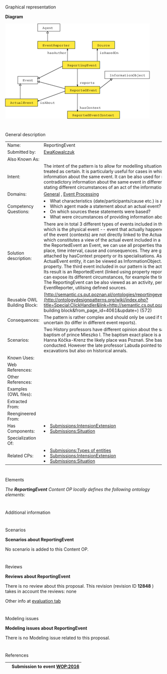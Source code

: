 # 

 Graphical representation



__Diagram__ 





[![Image:ReportingEvent-scheme.png](./20160716093828!ReportingEvent-scheme.png)](../Image/ReportingEvent-scheme.png.md "Image:ReportingEvent-scheme.png")





# 

 General description




|  |  |
| --- | --- |
|  Name:  |  ReportingEvent  |
|  Submitted by:  | [EwaKowalczuk](../User/EwaKowalczuk.md "User:EwaKowalczuk")  |
|  Also Known As:  |  |
|  Intent:  |  The intent of the pattern is to allow for modelling situations in which the knowledge about an event cannot be treated as certain. It is particularly useful for cases in which two or more agents provide different, contradictory information about the same event.  It can be also used for modelling situation in which a single agent provided contradictory information about the same event in different points in time. In general the pattern allows for stating different circumstances of an act of the information provision.  |
|  Domains:  | [General](../Community/General.md "Community:General")  , [Event Processing](../Community/Event_Processing.md "Community:Event Processing")  |
|  Competency Questions:  | <li>       What characteristics (date/participants/cause etc.) is an actual event said to have?      </li><li>       Which agent made a statement about an actual event?      </li><li>       On which sources these statements were based?      </li><li>       What were circumstances of providing information about an actual event?      </li> |
|  Solution description:  |  There are in total 3 different types of events included in the pattern. The most important one is the ActualEvent, which is the physical event -- event that actually happened or is said to have happened. All the circumstances of the event (contexts) are not directly linked to the ActualEvent. They are attached to the ReportedEvent, which constitutes a view of the actual event included in a particular description/report/statement.  By making the ReportedEvent an Event, we can use all properties that could be used in case of an ordinary event, like place, time interval, cause and consequences. They are grouped in a class ReportedEventContext and are attached by hasContext property or its specialisations.  As ReportedEvent provides an information about the ActualEvent entity, it can be viewed as InformationObject. It is connected to an ActualEvent using the isAbout property.  The third event included in our pattern is the act of reporting the actual event -- the ReportingEvent. Its result is an ReportedEvent (linked using property reports). By modelling the act of reporting as an event, we can expose its different circumstances, for example the timestamp at which the particular reporting took place. The ReportingEvent can be also viewed as an activity, performed by a certain agent (person or organisation) -- EventReporter, utilising defined sources.  |
|  Reusable OWL Building Block:  | [http://semantic.cs.put.poznan.pl/ontologies/reportingevent.owl](http://ontologydesignpatterns.org/wiki/index.php?title=Special:ClickHandler&link=http://semantic.cs.put.poznan.pl/ontologies/reportingevent.owl&message=OWL building block&from_page_id=4061&update=)  (572)  |
|  Consequences:  |  The pattern is rather complex and should only be used if the circumstances of the events are expected to be uncertain (to differ in different event reports).  |
|  Scenarios:  |  Two History professors have different opinion about the same actual event. The exemplary actual event is baptism of prince Mieszko I. The baptism exact place is a subject to historical debate. According to professor Hanna Kóčka-Krenz the likely place was Poznań. She bases her claim on Poznań excavations that she conducted. However the late professor Labuda pointed to Lednica Holm. He also based his claims on the local excavations but also on historical annals.  |
|  Known Uses:  |  |
|  Web References:  |  |
|  Other References:  |  |
|  Examples (OWL files):  |  |
|  Extracted From:  |  |
|  Reengineered From:  |  |
|  Has Components:  | <li><a href="../IntensionExtension/IntensionExtension.md" title="Submissions:IntensionExtension">        Submissions:IntensionExtension       </a></li><li><a href="../DescriptionAndSituation/DescriptionAndSituation.md" title="Submissions:Situation">        Submissions:Situation       </a></li> |
|  Specialization Of:  |  |
|  Related CPs:  | <li><a href="../Types_of_entities/Types_of_entities.md" title="Submissions:Types of entities">        Submissions:Types of entities       </a></li><li><a href="../IntensionExtension/IntensionExtension.md" title="Submissions:IntensionExtension">        Submissions:IntensionExtension       </a></li><li><a href="../DescriptionAndSituation/DescriptionAndSituation.md" title="Submissions:Situation">        Submissions:Situation       </a></li> |



  





# 

 Elements



_The
 __ReportingEvent__ 
 Content OP locally defines the following ontology elements:_ 




# 

 Additional information



# 

 Scenarios




__Scenarios about ReportingEvent__ 


 No scenario is added to this Content OP.
 




# 

 Reviews




__Reviews about ReportingEvent__ 


 There is no review about this proposal.
This revision (revision ID
 __12848__ 
 ) takes in account the reviews: none
 



 Other info at
 [evaluation tab](http://ontologydesignpatterns.org/wiki/index.php?title=Submissions:ReportingEvent&action=evaluation "http://ontologydesignpatterns.org/wiki/index.php?title=Submissions:ReportingEvent&action=evaluation") 





  





# 

 Modeling issues




__Modeling issues about ReportingEvent__ 


 There is no Modeling issue related to this proposal.
 




  





# 

 References



  






|  |  Submission to event [WOP:2016](../WOP/2016.1.md "WOP:2016")  |
| --- | --- |